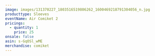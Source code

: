 ```yaml
---
image: images/131370227_1803516519806262_1600469218791304056_n.jpg
producttype: Sleeves
eventName: Air Comiket 2
pricings:
  - quantity: 1
    price: 25
onsale: false
asin: s-GqOSl_wME
merchandise: comiket
---
```

